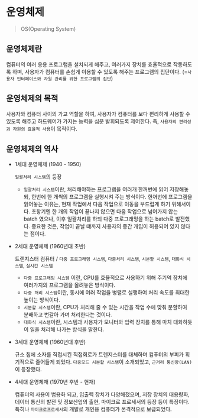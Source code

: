 # 운영체제

> OS(Operating System)



## 운영체제란

컴퓨터의 여러 응용 프로그램을 설치되게 해주고, 여러가지 장치를 효율적으로 작동하도록 하며, 사용자가 컴퓨터를 손쉽게 이용할 수 있도록 해주는 프로그램의 집단이다. (=`사용자 인터페이스와 자원 관리를 위한 프로그램의 집단`)



## 운영체제의 목적

사용자와 컴퓨터 사이의 가교 역할을 하여, 사용자가 컴퓨터를 보다 편리하게 사용할 수 있도록 해주고 하드웨어가 가지는 능력을 십분 발휘되도록 제어한다. 즉, `사용자의 편리성과 자원의 효율적 사용`이 목적이다.



## 운영체제의 역사

* 1세대 운영체제 (1940 - 1950)

  `일괄처리 시스템`의 등장 

  * `일괄처리 시스템`이란, 처리해야하는 프로그램을 여러개 한꺼번에 읽어 저장해놓되, 한번에 한 개씩의 프로그램을 실행시켜 주는 방식이다. 한꺼번에 프로그램을 읽어놓는 이유는, 현재 작업에서 다음 작업으로 이동을 부드럽게 하기 위해서이다. 초창기엔 한 개의 작업이 끝나지 않으면 다음 작업으로 넘어가지 않는 batch 였으나, 이후 일괄처리를 하되 다중 프로그래밍을 하는 batch로 발전했다. 중요한 것은, 작업이 끝날 떄까지 사용자의 중간 개입이 허용되어 있지 않다는 점이다.

* 2세대 운영체제 (1960년대 초반)

  트랜지스터 컴퓨터 / `다중 프로그래밍 시스템`, `다중처리 시스템`, `시분할 시스템`, `대화식 시스템`, `실시간 시스템`

  * `다중 프로그래밍 시스템` 이란, CPU를 효율적으로 사용하기 위해 주기억 장치에 여러가지의 프로그램을 올려놓은 방식이다.
  * `다중 처리 시스템`이란, 동시에 여러 작업을 병렬로 실행하여 처리 속도를 최대한 높이는 방식이다.
  * `시분할 시스템`이란, CPU가 처리해 줄 수 있는 시간을 작업 수에 맞춰 분할하여 분배하고 번갈아 가며 처리한다는 것이다.
  * `대화식 시스템`이란, 시스템과 사용자가 모니터와 입력 장치를 통해 마치 대화하듯이 일을 처리해 나가는 방식을 말한다.

* 3세대 운영체제 (1960년대 후반)

  규소 칩에 소자를 직접시킨 직접회로가 트렌지스터를 대체하며 컴퓨터의 부피가 획기적으로 줄어들게 되었다. `다중모드 시분할 시스템`이 소개되었고, `근거리 통신망(LAN)`이 등장했다.

* 4세대 운영체재 (1970년 후반 - 현재)

  컴퓨터의 사용이 범용화 되고, 입출력 장치가 다양해졌으며, 저장 장치의 대용량화, 데이터 통신의 발전 및 정보산업의 출현, 마이크로 프로세서의 등장 등이 특징이다. 특히나 `마이크로프로세서`의 개발로 개인용 컴퓨터가 본격적으로 보급되었다.

